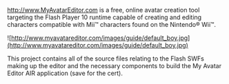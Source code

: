 http://www.MyAvatarEditor.com is a free, online avatar creation tool targeting the Flash Player 10 runtime capable of creating and editing characters compatible with Mii™ characters found on the Nintendo® Wii™.

![http://www.myavatareditor.com/images/guide/default_boy.jpg](http://www.myavatareditor.com/images/guide/default_boy.jpg)

This project contains all of the source files relating to the Flash SWFs making up the editor and the necessary components to build the My Avatar Editor AIR application (save for the cert).